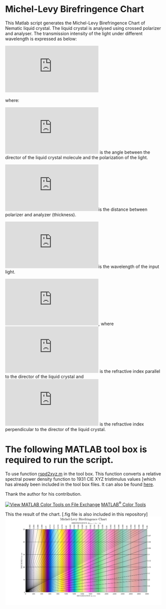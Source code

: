 # Michel-Levy Birefringence Chart

This Matlab script generates the Michel-Levy Birefringence Chart of Nematic liquid crystal. The liquid crystal is analysed using crossed polarizer and analyser. The transmission intensity of the light under different wavelength is expressed as below:

![equation](http://www.sciweavers.org/tex2img.php?eq=T%3D%5Csin%5E%7B2%7D%7B%20%5Cleft%28%202%5Cchi%20%5Cright%29%7D%5Csin%5E%7B2%7D%7B%5Cleft%28%5Cfrac%7B%5Cpi%20%5CDelta%20n%20d%7D%7B%5Clambda_%7B0%7D%7D%5Cright%29%7D&bc=White&fc=Black&im=jpg&fs=12&ff=arev&edit=0)

where:

![test](http://www.sciweavers.org/tex2img.php?eq=%20%5Cchi%20&bc=White&fc=Black&im=jpg&fs=12&ff=arev&edit=0) is the angle between the director of the liquid crystal molecule and the polarization of the light.

![d](http://www.sciweavers.org/tex2img.php?eq=d&bc=White&fc=Black&im=jpg&fs=12&ff=arev&edit=0)is the distance between polarizer and analyzer (thickness).

![](http://www.sciweavers.org/tex2img.php?eq=%5Clambda_%7B0%7D&bc=White&fc=Black&im=jpg&fs=12&ff=arev&edit=0)is the wavelength of the input light.

![test](http://www.sciweavers.org/tex2img.php?eq=%5CDelta%20n%20%3D%20n_%7Be%7D-n_%7Bo%7D&bc=White&fc=Black&im=jpg&fs=12&ff=arev&edit=0), where ![](http://www.sciweavers.org/tex2img.php?eq=n_%7Be%7D&bc=White&fc=Black&im=jpg&fs=12&ff=arev&edit=0) is the refractive index parallel to the director of the liquid crystal and ![](http://www.sciweavers.org/tex2img.php?eq=n_%7Bo%7D&bc=White&fc=Black&im=jpg&fs=12&ff=arev&edit=0) is the refractive index perpendicular to the director of the liquid crystal.

# The following MATLAB tool box is required to run the script.

To use function [rspd2xyz.m](https://viewer.mathworks.com/?viewer=plain_code&url=https%3A%2F%2Fuk.mathworks.com%2Fmatlabcentral%2Fmlc-downloads%2Fdownloads%2Fcfa61dca-a620-45f0-a01b-7e8a19bf5447%2Fde9ab213-8a1a-4525-9c07-d0ca37f4abe7%2Ffiles%2Ftbx%2Frspd2xyz.m&embed=web) in the tool box. This function converts a relative spectral power density
function to 1931 CIE XYZ tristimulus values [which has already been included in the tool box files. It can also be found [here](http://cvrl.ioo.ucl.ac.uk/cmfs.htm).

Thank the author for his contribution.

[![View MATLAB Color Tools on File Exchange](https://www.mathworks.com/matlabcentral/images/matlab-file-exchange.svg)](https://www.mathworks.com/matlabcentral/fileexchange/64161-matlab-color-tools) [MATLAB<sup>&reg;</sup> Color Tools](https://www.mathworks.com/matlabcentral/fileexchange/64161-matlab-color-tools)

This the result of the chart. [.fig file is also included in this repository]![image](Michel_Levy_Birefringence_Chart.jpg)
